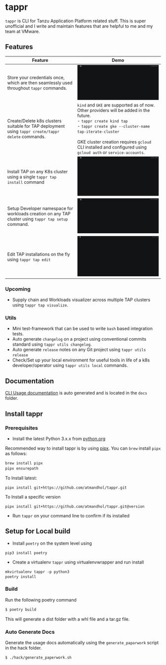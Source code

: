# tappr

`tappr` is CLI for Tanzu Application Platform related stuff. This is super unofficial and I write and maintain features that are helpful to me and my team at VMware.

## Features

| Feature                                                                                              | Demo                                                                                                                                                                                                                                                                                                      |
|------------------------------------------------------------------------------------------------------|-----------------------------------------------------------------------------------------------------------------------------------------------------------------------------------------------------------------------------------------------------------------------------------------------------------|
| Store your credentials once, which are then seamlessly used throughout `tappr` commands.             | ![Init Demo](assets/init.gif)                                                                                                                                                                                                                                                                             |
| Create/Delete k8s clusters suitable for TAP deployment using `tappr create/tappr delete` commands.   | `kind` and `GKE` are supported as of now. Other providers will be added in the future.<br/> - `tappr create kind tap`<br/>- `tappr create gke --cluster-name tap-iterate-cluster`<br/><br/>GKE cluster creation requires `gcloud` CLI installed and configured using `gcloud auth` or `service-accounts`. |
| Install TAP on any K8s cluster using a single `tappr tap install` command                            | ![TAP Install Demo](assets/tap-install.gif)                                                                                                                                                                                                                                                               |
| Setup Developer namespace for workloads creation on any TAP cluster using `tappr tap setup` command. | ![Dev NS Setup Demo](assets/dev-setup.gif)                                                                                                                                                                                                                                                                |
| Edit TAP installations on the fly using `tappr tap edit`                                             | ![TAP Edit Demo](assets/tap-edit.gif)                                                                                                                                                                                                                                                                     |

### Upcoming

- Supply chain and Workloads visualizer across multiple TAP clusters using `tappr tap visualize`.

### Utils
- Mini test-framework that can be used to write `bash` based integration tests.
- Auto generate `changelog` on a project using conventional commits standard using `tappr utils changelog`.
- Auto generate `release` notes on any Git project using `tappr utils release`
- Check/Set up your local environment for useful tools in life of a k8s developer/operator using `tappr utils local` commands.

## Documentation
[CLI Usage documentation](docs/USAGE.md) is auto generated and is located in the `docs` folder.

## Install tappr
### Prerequisites
- Install the latest Python 3.x.x from [python.org](https://www.python.org/downloads/)

Recommended way to install tappr is by using [pipx](https://pypa.github.io/pipx/#install-pipx).
You can `brew` install `pipx` as follows:

```bash
brew install pipx
pipx ensurepath
```

To Install latest:
```
pipx install git+https://github.com/atmandhol/tappr.git
```

To Install a specific version
```
pipx install git+https://github.com/atmandhol/tappr.git@version
```

- Run `tappr` on your command line to confirm if its installed

## Setup for Local build

* Install `poetry` on the system level using 
```
pip3 install poetry
```
* Create a virtualenv `tappr` using virtualenvwrapper and run install
```
mkvirtualenv tappr -p python3
poetry install
```

### Build
Run the following poetry command
```bash
$ poetry build
```
This will generate a dist folder with a whl file and a tar.gz file.

### Auto Generate Docs
Generate the usage docs automatically using the `generate_paparwork` script in the hack folder.
```
$ ./hack/generate_paperwork.sh
```
